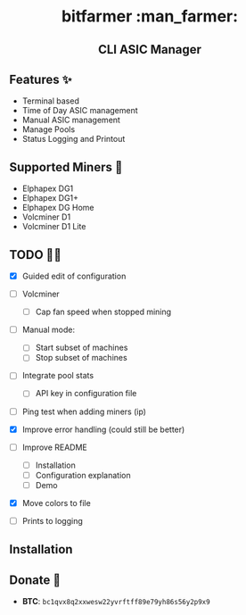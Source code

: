 <div align="center">
  <h1>bitfarmer :man_farmer:</h1>
  <h2>CLI ASIC Manager</h2>
</div>

## Features :sparkles:
 - Terminal based
 - Time of Day ASIC management
 - Manual ASIC management
 - Manage Pools
 - Status Logging and Printout
 
## Supported Miners :robot:
 - Elphapex DG1
 - Elphapex DG1+
 - Elphapex DG Home
 - Volcminer D1
 - Volcminer D1 Lite

## TODO :construction_worker_man:
 - [x] Guided edit of configuration
 - [ ] Volcminer
   - [ ] Cap fan speed when stopped mining
 - [ ] Manual mode:
   - [ ] Start subset of machines
   - [ ] Stop subset of machines
 - [ ] Integrate pool stats
   - [ ] API key in configuration file
 - [ ] Ping test when adding miners (ip)
 - [x] Improve error handling (could still be better)
 - [ ] Improve README
   - [ ] Installation
   - [ ] Configuration explanation
   - [ ] Demo
 - [x] Move colors to file
 - [ ] Prints to logging


## Installation

## Donate :hugs:
- **BTC**: `bc1qvx8q2xxwesw22yvrftff89e79yh86s56y2p9x9`
